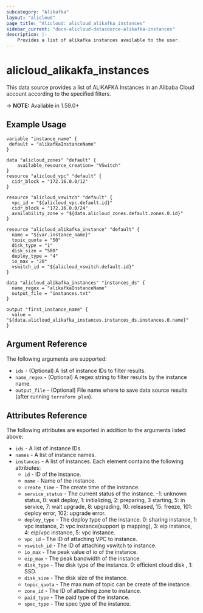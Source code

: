 ```yaml
---
subcategory: "Alikafka"
layout: "alicloud"
page_title: "Alicloud: alicloud_alikafka_instances"
sidebar_current: "docs-alicloud-datasource-alikafka-instances"
description: |-
    Provides a list of alikafka instances available to the user.
---
```


# alicloud\_alikakfa\_instances

This data source provides a list of ALIKAFKA Instances in an Alibaba Cloud account according to the specified filters.

-> **NOTE:** Available in 1.59.0+

## Example Usage

```
variable "instance_name" {
 default = "alikafkaInstanceName"
}

data "alicloud_zones" "default" {
    available_resource_creation= "VSwitch"
}
resource "alicloud_vpc" "default" {
  cidr_block = "172.16.0.0/12"
}

resource "alicloud_vswitch" "default" {
  vpc_id = "${alicloud_vpc.default.id}"
  cidr_block = "172.16.0.0/24"
  availability_zone = "${data.alicloud_zones.default.zones.0.id}"
}

resource "alicloud_alikafka_instance" "default" {
  name = "${var.instance_name}"
  topic_quota = "50"
  disk_type = "1"
  disk_size = "500"
  deploy_type = "4"
  io_max = "20"
  vswitch_id = "${alicloud_vswitch.default.id}"
}

data "alicloud_alikafka_instances" "instances_ds" {
  name_regex = "alikafkaInstanceName"
  output_file = "instances.txt"
}

output "first_instance_name" {
  value = "${data.alicloud_alikafka_instances.instances_ds.instances.0.name}"
}
```

## Argument Reference

The following arguments are supported:

* `ids` - (Optional) A list of instance IDs to filter results.
* `name_regex` - (Optional) A regex string to filter results by the instance name. 
* `output_file` - (Optional) File name where to save data source results (after running `terraform plan`).

## Attributes Reference

The following attributes are exported in addition to the arguments listed above:

* `ids` - A list of instance IDs.
* `names` - A list of instance names.
* `instances` - A list of instances. Each element contains the following attributes:
  * `id` - ID of the instance.
  * `name` - Name of the instance.
  * `create_time` - The create time of the instance.
  * `service_status` - The current status of the instance. -1: unknown status, 0: wait deploy, 1: initializing, 2: preparing, 3 starting, 5: in service, 7: wait upgrade, 8: upgrading, 10: released, 15: freeze, 101: deploy error, 102: upgrade error. 
  * `deploy_type` - The deploy type of the instance. 0: sharing instance, 1: vpc instance, 2: vpc instance(support ip mapping), 3: eip instance, 4: eip/vpc instance, 5: vpc instance.
  * `vpc_id` - The ID of attaching VPC to instance.
  * `vswitch_id` - The ID of attaching vswitch to instance.
  * `io_max` - The peak value of io of the instance.
  * `eip_max` - The peak bandwidth of the instance.
  * `disk_type` - The disk type of the instance. 0: efficient cloud disk , 1: SSD.
  * `disk_size` - The disk size of the instance.
  * `topic_quota` - The max num of topic can be create of the instance.
  * `zone_id` - The ID of attaching zone to instance.
  * `paid_type` - The paid type of the instance.
  * `spec_type` - The spec type of the instance.

